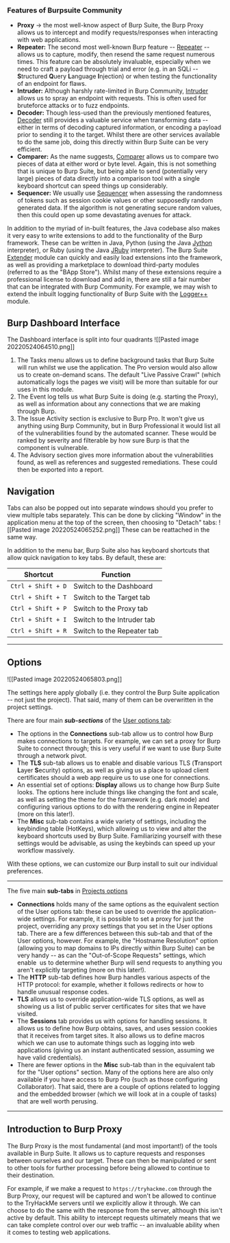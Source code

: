 ### Features of Burpsuite Community
- **Proxy** -> the most well-know aspect of Burp Suite, the Burp Proxy allows us to intercept and modify requests/responses when interacting with web applications.
- **Repeater:** The second most well-known Burp feature -- [Repeater](https://tryhackme.com/room/burpsuiterepeater) -- allows us to capture, modify, then resend the same request numerous times. This feature can be absolutely invaluable, especially when we need to craft a payload through trial and error (e.g. in an SQLi -- **S**tructured **Q**uery **L**anguage **I**njection) or when testing the functionality of an endpoint for flaws.
-   **Intruder:** Although harshly rate-limited in Burp Community, [Intruder](https://tryhackme.com/room/burpsuiteintruder) allows us to spray an endpoint with requests. This is often used for bruteforce attacks or to fuzz endpoints.
-   **Decoder:** Though less-used than the previously mentioned features, [Decoder](https://tryhackme.com/room/burpsuiteom) still provides a valuable service when transforming data -- either in terms of decoding captured information, or encoding a payload prior to sending it to the target. Whilst there are other services available to do the same job, doing this directly within Burp Suite can be very efficient.  
-   **Comparer:** As the name suggests, [Comparer](https://tryhackme.com/room/burpsuiteom) allows us to compare two pieces of data at either word or byte level. Again, this is not something that is unique to Burp Suite, but being able to send (potentially very large) pieces of data directly into a comparison tool with a single keyboard shortcut can speed things up considerably.  
-   **Sequencer:** We usually use [Sequencer](https://tryhackme.com/room/burpsuiteom) when assessing the randomness of tokens such as session cookie values or other supposedly random generated data. If the algorithm is not generating secure random values, then this could open up some devastating avenues for attack.

In addition to the myriad of in-built features, the Java codebase also makes it very easy to write extensions to add to the functionality of the Burp framework. These can be written in Java, Python (using the Java [Jython](https://www.jython.org/) interpreter), or Ruby (using the Java [JRuby](https://www.jruby.org/) interpreter). The Burp Suite [Extender](https://tryhackme.com/room/burpsuiteextender) module can quickly and easily load extensions into the framework, as well as providing a marketplace to download third-party modules (referred to as the "BApp Store"). Whilst many of these extensions require a professional license to download and add in, there are still a fair number that can be integrated with Burp Community. For example, we may wish to extend the inbuilt logging functionality of Burp Suite with the [Logger++](https://github.com/portswigger/logger-plus-plus) module.

## Burp Dashboard Interface
The Dashboard interface is split into four quadrants
![[Pasted image 20220524064510.png]]
1. The Tasks menu allows us to define background tasks that Burp Suite will run whilst we use the application. The Pro version would also allow us to create on-demand scans. The default "Live Passive Crawl" (which automatically logs the pages we visit) will be more than suitable for our uses in this module.
2. The Event log tells us what Burp Suite is doing (e.g. starting the Proxy), as well as information about any connections that we are making through Burp.
3. The Issue Activity section is exclusive to Burp Pro. It won't give us anything using Burp Community, but in Burp Professional it would list all of the vulnerabilities found by the automated scanner. These would be ranked by severity and filterable by how sure Burp is that the component is vulnerable.
4. The Advisory section gives more information about the vulnerabilities found, as well as references and suggested remediations. These could then be exported into a report.

## Navigation
Tabs can also be popped out into separate windows should you prefer to view multiple tabs separately. This can be done by clicking "Window" in the application menu at the top of the screen, then choosing to "Detach" tabs:
![[Pasted image 20220524065252.png]]
These can be reattached in the same way.

In addition to the menu bar, Burp Suite also has keyboard shortcuts that allow quick navigation to key tabs. By default, these are:

| **Shortcut** | **Function** |
| --- | --- |
| `Ctrl + Shift + D` | Switch to the Dashboard |
| `Ctrl + Shift + T` | Switch to the Target tab |
| `Ctrl + Shift + P` | Switch to the Proxy tab |
| `Ctrl + Shift + I` | Switch to the Intruder tab |
| `Ctrl + Shift + R` | Switch to the Repeater tab |

---
## Options
![[Pasted image 20220524065803.png]]

The settings here apply globally (i.e. they control the Burp Suite application -- not just the project). That said, many of them can be overwritten in the project settings.

There are four main ***sub-sections*** of the <u>User options tab</u>:  

-  The options in the **Connections** sub-tab allow us to control how Burp makes connections to targets. For example, we can set a proxy for Burp Suite to connect through; this is very useful if we want to use Burp Suite through a network pivot.
- The **TLS** sub-tab allows us to enable and disable various TLS (**T**ransport **L**ayer **S**ecurity) options, as well as giving us a place to upload client certificates should a web app require us to use one for connections.
- An essential set of options: **Display** allows us to change how Burp Suite looks. The options here include things like changing the font and scale, as well as setting the theme for the framework (e.g. dark mode) and configuring various options to do with the rendering engine in Repeater (more on this later!).  
- The **Misc** sub-tab contains a wide variety of settings, including the keybinding table (HotKeys), which allowing us to view and alter the keyboard shortcuts used by Burp Suite. Familiarizing yourself with these settings would be advisable, as using the keybinds can speed up your workflow massively.  

With these options, we can customize our Burp install to suit our individual preferences.

---
The five main **sub-tabs** in <u>Projects options</u>

- **Connections** holds many of the same options as the equivalent section of the User options tab: these can be used to override the application-wide settings. For example, it is possible to set a proxy for just the project, overriding any proxy settings that you set in the User options tab. There are a few differences between this sub-tab and that of the User options, however. For example, the "Hostname Resolution" option (allowing you to map domains to IPs directly within Burp Suite) can be very handy -- as can the "Out-of-Scope Requests" settings, which enable  us to determine whether Burp will send requests to anything you aren't explicitly targeting (more on this later!).
- The **HTTP** sub-tab defines how Burp handles various aspects of the HTTP protocol: for example, whether it follows redirects or how to handle unusual response codes.
- **TLS** allows us to override application-wide TLS options, as well as showing us a list of public server certificates for sites that we have visited.
- The **Sessions** tab provides us with options for handling sessions. It allows us to define how Burp obtains, saves, and uses session cookies that it receives from target sites. It also allows us to define macros which we can use to automate things such as logging into web applications (giving us an instant authenticated session, assuming we have valid credentials).
- There are fewer options in the **Misc** sub-tab than in the equivalent tab for the "User options" section. Many of the options here are also only available if you have access to Burp Pro (such as those configuring Collaborator). That said, there are a couple of options related to logging and the embedded browser (which we will look at in a couple of tasks) that are well worth perusing.
---
## Introduction to Burp Proxy
The Burp Proxy is the most fundamental (and most important!) of the tools available in Burp Suite. It allows us to capture requests and responses between ourselves and our target. These can then be manipulated or sent to other tools for further processing before being allowed to continue to their destination.

For example, if we make a request to `https://tryhackme.com` through the Burp Proxy, our request will be captured and won't be allowed to continue to the TryHackMe servers until we explicitly allow it through. We can choose to do the same with the response from the server, although this isn't active by default. This ability to intercept requests ultimately means that we can take complete control over our web traffic -- an invaluable ability when it comes to testing web applications.